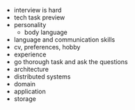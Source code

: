 * interview is hard
* tech task preview
* personality
  * body language
* language and communication skills
* cv, preferences, hobby
* experience 
* go thorough task and ask the questions
* architecture
* distributed systems
* domain
* application
* storage

